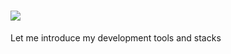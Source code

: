 # <img src="https://capsule-render.vercel.app/api?type=transparent&color=gradient&height=300&section=header&text=Welcome%20to%20JakeLee's%20GitHub&fontSize=60" />
Let me introduce my development tools and stacks

